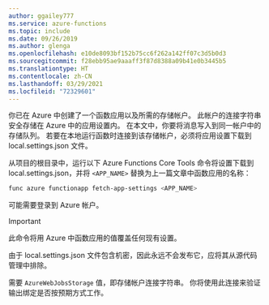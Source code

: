 ```yaml
---
author: ggailey777
ms.service: azure-functions
ms.topic: include
ms.date: 09/26/2019
ms.author: glenga
ms.openlocfilehash: e10de8093bf152b75cc6f262a142ff07c3d5b0d3
ms.sourcegitcommit: f28ebb95ae9aaaff3f87d8388a09b41e0b3445b5
ms.translationtype: HT
ms.contentlocale: zh-CN
ms.lasthandoff: 03/29/2021
ms.locfileid: "72329601"
---
```

你已在 Azure 中创建了一个函数应用以及所需的存储帐户。 此帐户的连接字符串安全存储在 Azure 中的应用设置内。 在本文中，你要将消息写入到同一帐户中的存储队列。 若要在本地运行函数时连接到该存储帐户，必须将应用设置下载到 local.settings.json 文件。 

从项目的根目录中，运行以下 Azure Functions Core Tools 命令将设置下载到 local.settings.json，并将 `<APP_NAME>` 替换为上一篇文章中函数应用的名称：

```bash
func azure functionapp fetch-app-settings <APP_NAME>
```

可能需要登录到 Azure 帐户。

> [!IMPORTANT]  
> 此命令将用 Azure 中函数应用的值覆盖任何现有设置。  
>
> 由于 local.settings.json 文件包含机密，因此永远不会发布它，应将其从源代码管理中排除。  
> 

需要 `AzureWebJobsStorage` 值，即存储帐户连接字符串。 你将使用此连接来验证输出绑定是否按预期方式工作。
